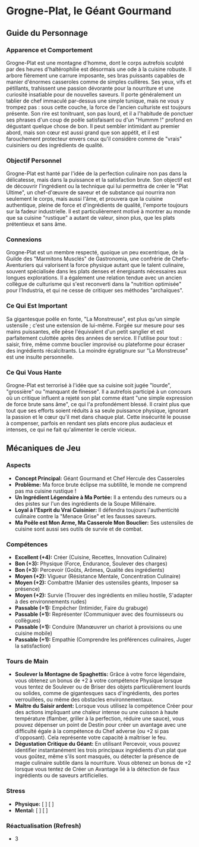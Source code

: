 # Grogne-Plat, le Géant Gourmand

## Guide du Personnage

### Apparence et Comportement
Grogne-Plat est une montagne d'homme, dont le corps autrefois sculpté par des heures d'haltérophilie est désormais une ode à la cuisine robuste. Il arbore fièrement une carrure imposante, ses bras puissants capables de manier d'énormes casseroles comme de simples cuillères. Ses yeux, vifs et pétillants, trahissent une passion dévorante pour la nourriture et une curiosité insatiable pour de nouvelles saveurs. Il porte généralement un tablier de chef immaculé par-dessus une simple tunique, mais ne vous y trompez pas : sous cette couche, la force de l'ancien culturiste est toujours présente. Son rire est tonitruant, son pas lourd, et il a l'habitude de ponctuer ses phrases d'un coup de poêle satisfaisant ou d'un "Hummm !" profond en dégustant quelque chose de bon. Il peut sembler intimidant au premier abord, mais son cœur est aussi grand que son appétit, et il est farouchement protecteur envers ceux qu'il considère comme de "vrais" cuisiniers ou des ingrédients de qualité.

### Objectif Personnel
Grogne-Plat est hanté par l'idée de la perfection culinaire non pas dans la délicatesse, mais dans la puissance et la satisfaction brute. Son objectif est de découvrir l'ingrédient ou la technique qui lui permettra de créer le "Plat Ultime", un chef-d'œuvre de saveur et de substance qui nourrira non seulement le corps, mais aussi l'âme, et prouvera que la cuisine authentique, pleine de force et d'ingrédients de qualité, l'emporte toujours sur la fadeur industrielle. Il est particulièrement motivé à montrer au monde que sa cuisine "rustique" a autant de valeur, sinon plus, que les plats prétentieux et sans âme.

### Connexions
Grogne-Plat est un membre respecté, quoique un peu excentrique, de la Guilde des "Marmitons Musclés" de Gastronomia, une confrérie de Chefs-Aventuriers qui valorisent la force physique autant que le talent culinaire, souvent spécialisée dans les plats denses et énergisants nécessaires aux longues explorations. Il a également une relation tendue avec un ancien collègue de culturisme qui s'est reconverti dans la "nutrition optimisée" pour l'Industria, et qui ne cesse de critiquer ses méthodes "archaïques".

### Ce Qui Est Important
Sa gigantesque poêle en fonte, "La Monstreuse", est plus qu'un simple ustensile ; c'est une extension de lui-même. Forgée sur mesure pour ses mains puissantes, elle pèse l'équivalent d'un petit sanglier et est parfaitement culottée après des années de service. Il l'utilise pour tout : saisir, frire, même comme bouclier improvisé ou plateforme pour écraser des ingrédients récalcitrants. La moindre égratignure sur "La Monstreuse" est une insulte personnelle.

### Ce Qui Vous Hante
Grogne-Plat est terrorisé à l'idée que sa cuisine soit jugée "lourde", "grossière" ou "manquant de finesse". Il a autrefois participé à un concours où un critique influent a rejeté son plat comme étant "une simple expression de force brute sans âme", ce qui l'a profondément blessé. Il craint plus que tout que ses efforts soient réduits à sa seule puissance physique, ignorant la passion et le cœur qu'il met dans chaque plat. Cette insécurité le pousse à compenser, parfois en rendant ses plats encore plus audacieux et intenses, ce qui ne fait qu'alimenter le cercle vicieux.

## Mécaniques de Jeu

### Aspects

*   **Concept Principal:** Géant Gourmand et Chef Hercule des Casseroles
*   **Problème:** Ma force brute éclipse ma subtilité, le monde ne comprend pas ma cuisine rustique !
*   **Un Ingrédient Légendaire à Ma Portée:** Il a entendu des rumeurs ou a des pistes sur l'un des ingrédients de la Soupe Millénaire.
*   **Loyal à l'Esprit du Vrai Cuisinier:** Il défendra toujours l'authenticité culinaire contre la "Menace Grise" et les fausses saveurs.
*   **Ma Poêle est Mon Arme, Ma Casserole Mon Bouclier:** Ses ustensiles de cuisine sont aussi ses outils de survie et de combat.

### Compétences

*   **Excellent (+4):** Créer (Cuisine, Recettes, Innovation Culinaire)
*   **Bon (+3):** Physique (Force, Endurance, Soulever des charges)
*   **Bon (+3):** Percevoir (Goûts, Arômes, Qualité des ingrédients)
*   **Moyen (+2):** Vigueur (Résistance Mentale, Concentration Culinaire)
*   **Moyen (+2):** Combattre (Manier des ustensiles géants, Imposer sa présence)
*   **Moyen (+2):** Survie (Trouver des ingrédients en milieu hostile, S'adapter à des environnements rudes)
*   **Passable (+1):** Empêcher (Intimider, Faire du grabuge)
*   **Passable (+1):** Représenter (Communiquer avec des fournisseurs ou collègues)
*   **Passable (+1):** Conduire (Manœuvrer un chariot à provisions ou une cuisine mobile)
*   **Passable (+1):** Empathie (Comprendre les préférences culinaires, Juger la satisfaction)

### Tours de Main

*   **Soulever la Montagne de Spaghettis:** Grâce à votre force légendaire, vous obtenez un bonus de +2 à votre compétence Physique lorsque vous tentez de Soulever ou de Briser des objets particulièrement lourds ou solides, comme de gigantesques sacs d'ingrédients, des portes verrouillées, ou même des obstacles environnementaux.
*   **Maître du Saisir ardent:** Lorsque vous utilisez la compétence Créer pour des actions impliquant une chaleur intense ou une cuisson à haute température (flamber, griller à la perfection, réduire une sauce), vous pouvez dépenser un point de Destin pour créer un avantage avec une difficulté égale à la compétence du Chef adverse (ou +2 si pas d'opposant). Cela représente votre capacité à maîtriser le feu.
*   **Dégustation Critique du Géant:** En utilisant Percevoir, vous pouvez identifier instantanément les trois principaux ingrédients d'un plat que vous goûtez, même s'ils sont masqués, ou détecter la présence de magie culinaire subtile dans la nourriture. Vous obtenez un bonus de +2 lorsque vous tentez de Créer un Avantage lié à la détection de faux ingrédients ou de saveurs artificielles.

### Stress

*   **Physique:** [ ] [ ]
*   **Mental:** [ ] [ ]

### Réactualisation (Refresh)

*   3